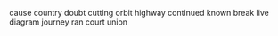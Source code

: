 cause country doubt cutting orbit highway continued known break live diagram journey ran court union